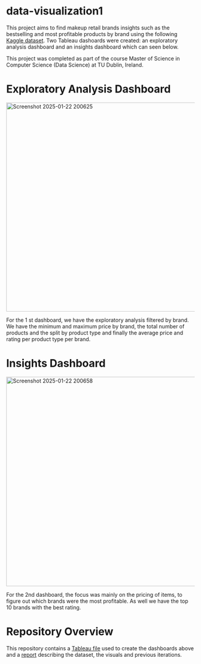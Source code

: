 # data-visualization1
This project aims to find makeup retail brands insights such as the bestselling and most profitable products by brand using the following [Kaggle dataset](https://www.kaggle.com/datasets/shivd24coder/cosmetic-brand-products-dataset/). Two Tableau dashoards were created: an exploratory analysis dashboard and an insights dashboard which can seen below.

This project was completed as part of the course Master of Science in Computer Science (Data Science) at TU Dublin, Ireland.

# Exploratory Analysis Dashboard
<img width="557" alt="Screenshot 2025-01-22 200625" src="https://github.com/user-attachments/assets/c6e89410-832a-401d-aeb0-8b42dec999f5" />

For the 1
st dashboard, we have the exploratory analysis filtered by brand. We have the minimum and
maximum price by brand, the total number of products and the split by product type and finally the
average price and rating per product type per brand.

# Insights Dashboard
<img width="558" alt="Screenshot 2025-01-22 200658" src="https://github.com/user-attachments/assets/16f86499-bd4f-402e-b14f-22e3d7727602" />

For the 2nd dashboard, the focus was mainly on the pricing of items, to figure out which brands were
the most profitable. As well we have the top 10 brands with the best rating.

# Repository Overview
This repository contains a [Tableau file](Assignment1.twb) used to create the dashboards above and a [report](Assignment1.pdf) describing the dataset, the visuals and previous iterations.

